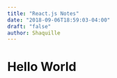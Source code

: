 ```yaml
---
title: "React.js Notes"
date: "2018-09-06T18:59:03-04:00"
draft: "false"
author: Shaquille
---
```


<script src="https://distill.pub/template.v1.js"></script>

<dt-article>
  <h1>Hello World</h1>
</dt-article>